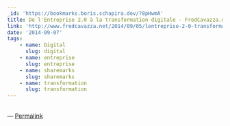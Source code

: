 ```yaml
---
_id: 'https://bookmarks.boris.schapira.dev/?8pHwmA'
title: De l'Entreprise 2.0 à la transformation digitale - FredCavazza.net
link: 'http://www.fredcavazza.net/2014/09/05/lentreprise-2-0-transformation-digitale/'
date: '2014-09-07'
tags:
    - name: Digital
      slug: digital
    - name: entreprise
      slug: entreprise
    - name: sharemarks
      slug: sharemarks
    - name: transformation
      slug: transformation
---
```


<br>&#8212;
<a href="https://bookmarks.boris.schapira.dev/?8pHwmA" title="Permalink">Permalink</a>
